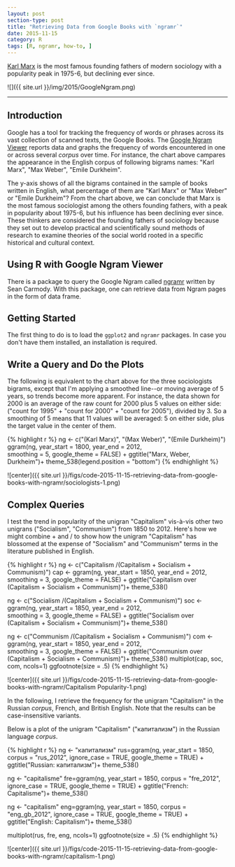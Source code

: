 ```yaml
---
layout: post
section-type: post
title: "Retrieving Data from Google Books with `ngramr`"
date: 2015-11-15
category: R
tags: [R, ngramr, how-to, ]
---
```



[Karl Marx](https://en.wikipedia.org/wiki/Karl_Marx) is the most famous founding fathers of modern sociology with a popularity peak in 1975-6, but declining ever since.

<!--more-->

![]({{ site.url }}/img/2015/GoogleNgram.png)

<hr/>

## Introduction 
Google has a tool for tracking the frequency of words or phrases across its vast collection of scanned texts, the Google Books. The [Google Ngram Viewer](https://books.google.com/ngrams) reports data and graphs the frequency of words encountered in one or across several *corpus* over time. For instance, the chart above campares the appearance in the English corpus of following bigrams names: "Karl Marx", "Max Weber", "Emile Durkheim". 

The y-axis shows of all the bigrams contained in the sample of books written in English, what percentage of them are "Karl Marx" or "Max Weber" or "Emile Durkheim"? From the chart above, we can conclude that Marx is the most famous sociologist among the others founding fathers, with a peak in popularity about 1975-6, but his influence has been declining ever since. These thinkers are considered the founding fathers of sociology because they set out to develop practical and scientifically sound methods of research to examine theories of the social world rooted in a specific historical and cultural context. 

## Using R with Google Ngram Viewer

There is a package to query the Google Ngram called [ngramr](https://cran.r-project.org/web/packages/ngramr/index.html) written by Sean Carmody. With this package, one can retrieve data from Ngram pages in the form of data frame.  

## Getting Started
The first thing to do is to load the `ggplot2` and `ngramr` packages. In case you don't have them installed, an installation is required.


## Write a Query and Do the Plots

The following is equivalent to the chart above for the three sociologists bigrams, except that I'm applying a smoothed line--or moving average of 5 years, so trends become more apparent. For instance, the data shown for 2000 is an average of the raw count for 2000 plus 5 values on either side: ("count for 1995" + "count for 2000" + "count for 2005"), divided by 3. So a smoothing of 5 means that 11 values will be averaged: 5 on either side, plus the target value in the center of them.


{% highlight r %}
ng <- c("(Karl Marx)", "(Max Weber)", "(Emile Durkheim)") 
ggram(ng, year_start = 1800, 
      year_end = 2012,  
      smoothing = 5,
      google_theme = FALSE) +
  ggtitle("Marx, Weber, Durkheim")+
    theme_538(legend.position = "bottom")
{% endhighlight %}

![center]({{ site.url }}/figs/code-2015-11-15-retrieving-data-from-google-books-with-ngramr/sociologists-1.png) 


## Complex Queries

I test the trend in popularity of the unigran "Capitalism" vis-à-vis other two unigrans ("Socialism", "Communism") from 1850 to 2012. Here's how we might combine + and / to show how the unigram "Capitalism" has blossomed at the expense of "Socialism" and "Communism" terms in the literature published in English.


{% highlight r %}
ng <- c("Capitalism /(Capitalism + Socialism + Communism)")
cap <- ggram(ng, year_start = 1850, 
      year_end = 2012,  
      smoothing = 3,
      google_theme = FALSE) +
  ggtitle("Capitalism over (Capitalism + Socialism + Communism)")+
    theme_538()

ng <- c("Socialism /(Capitalism + Socialism + Communism)")
soc <- ggram(ng, year_start = 1850, 
      year_end = 2012,  
      smoothing = 3,
      google_theme = FALSE) +
  ggtitle("Socialism over (Capitalism + Socialism + Communism)")+
    theme_538()

ng <- c("Communism /(Capitalism + Socialism + Communism)")
com <- ggram(ng, year_start = 1850, 
      year_end = 2012,  
      smoothing = 3,
      google_theme = FALSE) +
  ggtitle("Communism over (Capitalism + Socialism + Communism)")+
    theme_538()
multiplot(cap, soc, com, ncols=1)
ggfootnote(size = .5)
{% endhighlight %}

![center]({{ site.url }}/figs/code-2015-11-15-retrieving-data-from-google-books-with-ngramr/Capitalism Popularity-1.png) 

In the following, I retrieve the frequency for the unigram "Capitalism" in the Russian *corpus*, French, and British English. Note that the results can be case-insensitive variants.

Below is a plot of the unigram "Capitalism" ("капитализм") in the Russian language *corpus*.


{% highlight r %}
ng <- "капитализм"
rus=ggram(ng, year_start = 1850, 
      corpus = "rus_2012",
      ignore_case = TRUE, 
      google_theme = TRUE) +
    ggtitle("Russian: капитализм")+
     theme_538()

ng <- "capitalisme"
fre=ggram(ng, year_start = 1850, 
      corpus = "fre_2012",
      ignore_case = TRUE, 
      google_theme = TRUE) +
    ggtitle("French: Capitalisme")+
     theme_538()

ng <- "capitalism"
eng=ggram(ng, year_start = 1850, 
      corpus = "eng_gb_2012",
      ignore_case = TRUE, 
      google_theme = TRUE) +
    ggtitle("English: Capitalism")+
     theme_538()

multiplot(rus, fre, eng, ncols=1)
ggfootnote(size = .5)
{% endhighlight %}

![center]({{ site.url }}/figs/code-2015-11-15-retrieving-data-from-google-books-with-ngramr/capitalism-1.png) 

    
    
